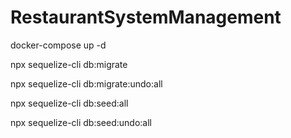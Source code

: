 # RestaurantSystemManagement

docker-compose up -d

npx sequelize-cli db:migrate

npx sequelize-cli db:migrate:undo:all

npx sequelize-cli db:seed:all

npx sequelize-cli db:seed:undo:all